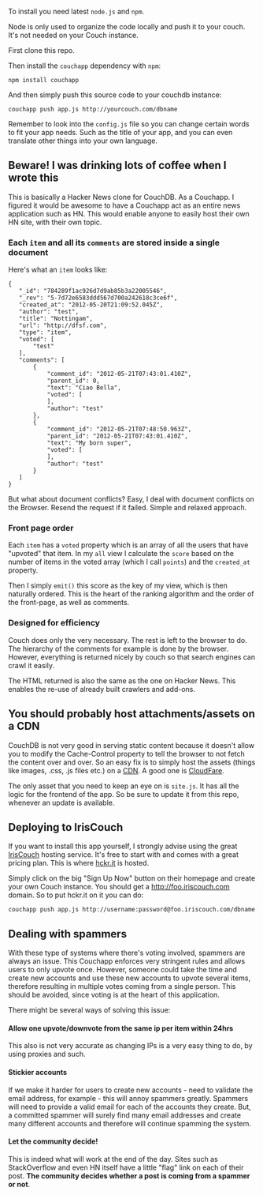 To install you need latest `node.js` and `npm`.

Node is only used to organize the code locally and push it to your couch. It's not needed on your Couch instance.

First clone this repo.

Then install the `couchapp` dependency with `npm`:
  
    npm install couchapp

And then simply push this source code to your couchdb instance:

    couchapp push app.js http://yourcouch.com/dbname

Remember to look into the `config.js` file so you can change certain words to fit your app needs. 
Such as the title of your app, and you can even translate other things into your own language.

## Beware! I was drinking lots of coffee when I wrote this

This is basically a Hacker News clone for CouchDB. As a Couchapp. 
I figured it would be awesome to have a Couchapp act as an entire news application such as HN.
This would enable anyone to easily host their own HN site, with their own topic.

### Each `item` and all its `comments` are stored inside a single document 

Here's what an `item` looks like:

    {
       "_id": "784289f1ac926d7d9ab85b3a22005546",
       "_rev": "5-7d72e6583ddd567d700a242618c3ce6f",
       "created_at": "2012-05-20T21:09:52.045Z",
       "author": "test",
       "title": "Nottingam",
       "url": "http://dfsf.com",
       "type": "item",
       "voted": [ 
           "test"
       ],
       "comments": [
           {
               "comment_id": "2012-05-21T07:43:01.410Z",
               "parent_id": 0,
               "text": "Ciao Bella",
               "voted": [
               ],
               "author": "test"
           },
           {
               "comment_id": "2012-05-21T07:48:50.963Z",
               "parent_id": "2012-05-21T07:43:01.410Z",
               "text": "My born super",
               "voted": [
               ],
               "author": "test"
           }
       ]
    } 

But what about document conflicts? Easy, I deal
with document conflicts on the Browser. Resend the request if it failed. Simple and relaxed approach.

### Front page order

Each `item` has a `voted` property which is an array of all the users
that have "upvoted" that item. In my `all` view I calculate the `score` based on the number of items in the voted array (which I call `points`) and the `created_at` property.

Then I simply `emit()` this score as the key of my view, which is then naturally ordered. This is the heart of the ranking algorithm and the order of the front-page, as well as comments.

### Designed for efficiency

Couch does only the very necessary. The rest is left to the browser to do. The hierarchy of the comments for example is done by the browser. However, everything is returned nicely by couch so that search engines can crawl it easily. 

The HTML returned is also the same as the one on Hacker News. This enables the re-use of already built crawlers and add-ons.

## You should probably host attachments/assets on a CDN

CouchDB is not very good in serving static content because it doesn't allow you to modify the Cache-Control property
to tell the browser to not fetch the content over and over. So an easy fix is to simply host the assets 
(things like images, .css, .js files etc.) on a [CDN](http://en.wikipedia.org/wiki/Content_delivery_network). A good one
is [CloudFare](http://www.cloudflare.com/).

The only asset that you need to keep an eye on is `site.js`. It has all the logic for the frontend of the app. So be sure to
update it from this repo, whenever an update is available.

## Deploying to IrisCouch

If you want to install this app yourself, I strongly advise using the great [IrisCouch](http://www.iriscouch.com/) hosting service. It's free to start with and comes with a great pricing plan. This is where [hckr.it](http://www.hckr.it/) is hosted.

Simply click on the big "Sign Up Now" button on their homepage and create your own Couch instance. You should get a http://foo.iriscouch.com domain. So to put hckr.it on it you can do:

    couchapp push app.js http://username:password@foo.iriscouch.com/dbname

## Dealing with spammers

With these type of systems where there's voting involved, spammers are always an issue. This Couchapp enforces very stringent rules and allows users to only upvote once. However, someone could take the time and create new accounts and use these new accounts to upvote several items, therefore resulting in multiple votes coming from a single person. This should be avoided, since voting is at the heart of this application.

There might be several ways of solving this issue:

#### Allow one upvote/downvote from the same ip per item within 24hrs

This also is not very accurate as changing IPs is a very easy thing to do, by using proxies and such.

#### Stickier accounts

If we make it harder for users to create new accounts - need to validate the email address, for example - this will annoy
spammers greatly. Spammers will need to provide a valid email for each of the accounts they create. But, a committed spammer
will surely find many email addresses and create many different accounts and therefore will continue spamming the system.

#### Let the community decide!

This is indeed what will work at the end of the day. Sites such as StackOverflow and even HN itself have a little "flag" link on each of their post. **The community decides whether a post is coming from a spammer or not**.
